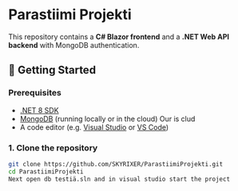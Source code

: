 # Parastiimi Projekti

This repository contains a **C# Blazor frontend** and a **.NET Web API backend** with MongoDB authentication.

## 🚀 Getting Started

### Prerequisites
- [.NET 8 SDK](https://dotnet.microsoft.com/download)
- [MongoDB](https://www.mongodb.com/try/download/community) (running locally or in the cloud) Our is clud
- A code editor (e.g. [Visual Studio](https://visualstudio.microsoft.com/) or [VS Code](https://code.visualstudio.com/))

### 1. Clone the repository
```bash
git clone https://github.com/SKYRIXER/ParastiimiProjekti.git
cd ParastiimiProjekti
Next open db testiä.sln and in visual studio start the project
